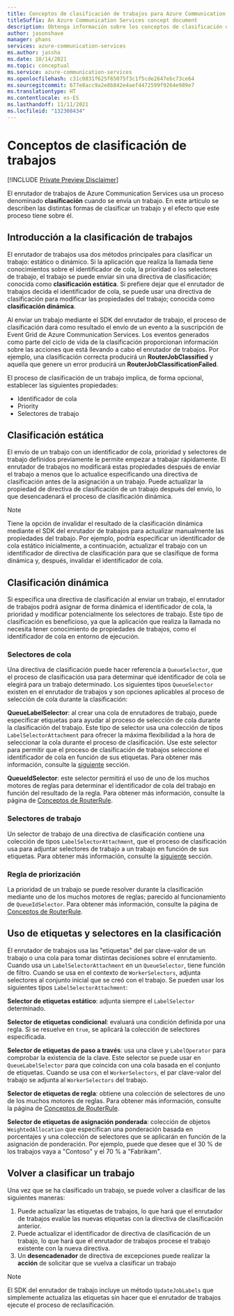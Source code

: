 ```yaml
---
title: Conceptos de clasificación de trabajos para Azure Communication Services
titleSuffix: An Azure Communication Services concept document
description: Obtenga información sobre los conceptos de clasificación de enrutador de trabajos de Azure Communication Services.
author: jasonshave
manager: phans
services: azure-communication-services
ms.author: jassha
ms.date: 10/14/2021
ms.topic: conceptual
ms.service: azure-communication-services
ms.openlocfilehash: c31c0831f625f65075f3c1f5cde2647ebc73ce64
ms.sourcegitcommit: 677e8acc9a2e8b842e4aef4472599f9264e989e7
ms.translationtype: HT
ms.contentlocale: es-ES
ms.lasthandoff: 11/11/2021
ms.locfileid: "132308434"
---
```

# <a name="job-classification-concepts"></a>Conceptos de clasificación de trabajos

[!INCLUDE [Private Preview Disclaimer](../../includes/private-preview-include-section.md)]

El enrutador de trabajos de Azure Communication Services usa un proceso denominado **clasificación** cuando se envía un trabajo. En este artículo se describen las distintas formas de clasificar un trabajo y el efecto que este proceso tiene sobre él.

## <a name="job-classification-overview"></a>Introducción a la clasificación de trabajos

El enrutador de trabajos usa dos métodos principales para clasificar un trabajo: estático o dinámico. Si la aplicación que realiza la llamada tiene conocimientos sobre el identificador de cola, la prioridad o los selectores de trabajo, el trabajo se puede enviar sin una directiva de clasificación; conocida como **clasificación estática**. Si prefiere dejar que el enrutador de trabajos decida el identificador de cola, se puede usar una directiva de clasificación para modificar las propiedades del trabajo; conocida como **clasificación dinámica**.

Al enviar un trabajo mediante el SDK del enrutador de trabajo, el proceso de clasificación dará como resultado el envío de un evento a la suscripción de Event Grid de Azure Communication Services. Los eventos generados como parte del ciclo de vida de la clasificación proporcionan información sobre las acciones que está llevando a cabo el enrutador de trabajos. Por ejemplo, una clasificación correcta producirá un **RouterJobClassified** y aquella que genere un error producirá un **RouterJobClassificationFailed**.

El proceso de clasificación de un trabajo implica, de forma opcional, establecer las siguientes propiedades:

- Identificador de cola
- Priority
- Selectores de trabajo

## <a name="static-classification"></a>Clasificación estática

El envío de un trabajo con un identificador de cola, prioridad y selectores de trabajo definidos previamente le permite empezar a trabajar rápidamente. El enrutador de trabajos no modificará estas propiedades después de enviar el trabajo a menos que lo actualice especificando una directiva de clasificación antes de la asignación a un trabajo. Puede actualizar la propiedad de directiva de clasificación de un trabajo después del envío, lo que desencadenará el proceso de clasificación dinámica.

> [!NOTE]
> Tiene la opción de invalidar el resultado de la clasificación dinámica mediante el SDK del enrutador de trabajos para actualizar manualmente las propiedades del trabajo. Por ejemplo, podría especificar un identificador de cola estático inicialmente, a continuación, actualizar el trabajo con un identificador de directiva de clasificación para que se clasifique de forma dinámica y, después, invalidar el identificador de cola.

## <a name="dynamic-classification"></a>Clasificación dinámica

Si especifica una directiva de clasificación al enviar un trabajo, el enrutador de trabajos podrá asignar de forma dinámica el identificador de cola, la prioridad y modificar potencialmente los selectores de trabajo. Este tipo de clasificación es beneficioso, ya que la aplicación que realiza la llamada no necesita tener conocimiento de propiedades de trabajos, como el identificador de cola en entorno de ejecución.

### <a name="queue-selectors"></a>Selectores de cola

Una directiva de clasificación puede hacer referencia a `QueueSelector`, que el proceso de clasificación usa para determinar qué identificador de cola se elegirá para un trabajo determinado. Los siguientes tipos `QueueSelector` existen en el enrutador de trabajos y son opciones aplicables al proceso de selección de cola durante la clasificación:

**QueueLabelSelector**: al crear una cola de enrutadores de trabajo, puede especificar etiquetas para ayudar al proceso de selección de cola durante la clasificación del trabajo. Este tipo de selector usa una colección de tipos `LabelSelectorAttachment` para ofrecer la máxima flexibilidad a la hora de seleccionar la cola durante el proceso de clasificación. Use este selector para permitir que el proceso de clasificación de trabajos seleccione el identificador de cola en función de sus etiquetas. Para obtener más información, consulte la [siguiente](#using-labels-and-selectors-in-classification) sección.

**QueueIdSelector**: este selector permitirá el uso de uno de los muchos motores de reglas para determinar el identificador de cola del trabajo en función del resultado de la regla. Para obtener más información, consulte la página de [Conceptos de RouterRule](router-rule-concepts.md).

### <a name="worker-selectors"></a>Selectores de trabajo

Un selector de trabajo de una directiva de clasificación contiene una colección de tipos `LabelSelectorAttachment`, que el proceso de clasificación usa para adjuntar selectores de trabajo a un trabajo en función de sus etiquetas. Para obtener más información, consulte la [siguiente](#using-labels-and-selectors-in-classification) sección.

### <a name="prioritization-rule"></a>Regla de priorización

La prioridad de un trabajo se puede resolver durante la clasificación mediante uno de los muchos motores de reglas; parecido al funcionamiento de `QueueIdSelector`. Para obtener más información, consulte la página de [Conceptos de RouterRule](router-rule-concepts.md).

## <a name="using-labels-and-selectors-in-classification"></a>Uso de etiquetas y selectores en la clasificación

El enrutador de trabajos usa las "etiquetas" del par clave-valor de un trabajo o una cola para tomar distintas decisiones sobre el enrutamiento. Cuando usa un `LabelSelectorAttachment` en un `QueueSelector`, tiene función de filtro. Cuando se usa en el contexto de `WorkerSelectors`, adjunta selectores al conjunto inicial que se creó con el trabajo. Se pueden usar los siguientes tipos `LabelSelectorAttachment`:

**Selector de etiquetas estático**: adjunta siempre el `LabelSelector` determinado.

**Selector de etiquetas condicional**: evaluará una condición definida por una regla.  Si se resuelve en `true`, se aplicará la colección de selectores especificada.

**Selector de etiquetas de paso a través**: usa una clave y `LabelOperator` para comprobar la existencia de la clave. Este selector se puede usar en `QueueLabelSelector` para que coincida con una cola basada en el conjunto de etiquetas. Cuando se usa con el `WorkerSelectors`, el par clave-valor del trabajo se adjunta al `WorkerSelectors` del trabajo.

**Selector de etiquetas de regla**: obtiene una colección de selectores de uno de los muchos motores de reglas. Para obtener más información, consulte la página de [Conceptos de RouterRule](router-rule-concepts.md).

**Selector de etiquetas de asignación ponderada**: colección de objetos `WeightedAllocation` que especifican una ponderación basada en porcentajes y una colección de selectores que se aplicarán en función de la asignación de ponderación. Por ejemplo, puede que desee que el 30 % de los trabajos vaya a "Contoso" y el 70 % a "Fabrikam".

## <a name="reclassifying-a-job"></a>Volver a clasificar un trabajo
Una vez que se ha clasificado un trabajo, se puede volver a clasificar de las siguientes maneras:

1. Puede actualizar las etiquetas de trabajos, lo que hará que el enrutador de trabajos evalúe las nuevas etiquetas con la directiva de clasificación anterior.
2. Puede actualizar el identificador de directiva de clasificación de un trabajo, lo que hará que el enrutador de trabajos procese el trabajo existente con la nueva directiva.
3. Un **desencadenador** de directiva de excepciones puede realizar la **acción** de solicitar que se vuelva a clasificar un trabajo 

> [!NOTE]
> El SDK del enrutador de trabajo incluye un método `UpdateJobLabels` que simplemente actualiza las etiquetas sin hacer que el enrutador de trabajos ejecute el proceso de reclasificación.
